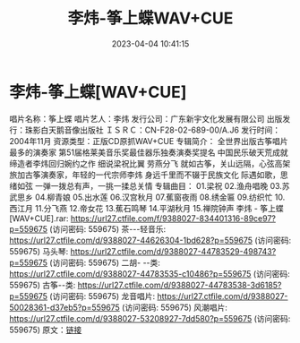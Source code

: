 ﻿---
title: 李炜-筝上蝶WAV+CUE
date: 2023-04-04 10:41:15
categories: 古典音乐、新世纪、纯音雅乐
tags: 纯音雅乐
---
# 李炜-筝上蝶[WAV+CUE]

唱片名称：筝上蝶
唱片艺人：李炜
发行公司：广东新宇文化发展有限公司
出版发行：珠影白天鹅音像出版社
ＩＳＲＣ：CN-F28-02-689-00/A.J6
发行时间：2004年11月
资源类型：正版CD原抓WAV+CUE
专辑简介：
全世界出版古筝唱片最多的演奏家
第51届格莱美音乐奖最佳器乐独奏演奏奖提名
中国民乐破天荒成就缔造者李炜回归婉约之作 细说梁祝比翼 劳燕分飞
就如古筝，关山远隔，心弦高架
旅加古筝演奏家，年轻的一代宗师李炜 身远千里而不辍于民族文化
际遇如歌，思绪如弦 一弹一拨总有声，一挑一揉总关情
专辑曲目：
01.梁祝
02.渔舟唱晚
03.苏武思乡
04.柳青娘
05.出水莲
06.汉宫秋月
07.蕉窗夜雨
08.绣金匾
09.纺织忙
10.西江月
11.分飞燕
12.帝女花
13.蕉石鸣琴
14.平湖秋月
15.禅院钟声
李炜 - 筝上蝶[WAV+CUE].rar: https://url27.ctfile.com/f/9388027-834401316-89ce97?p=559675
(访问密码: 559675)
茶---轻音乐: https://url27.ctfile.com/d/9388027-44626304-1bd628?p=559675
(访问密码: 559675)
马头琴: https://url27.ctfile.com/d/9388027-44783529-498743?p=559675
(访问密码: 559675)
二胡- --类: https://url27.ctfile.com/d/9388027-44783535-c10486?p=559675
(访问密码: 559675)
古筝--类: https://url27.ctfile.com/d/9388027-44783538-3d6185?p=559675
(访问密码: 559675)
龙音唱片: https://url27.ctfile.com/d/9388027-50028361-d37eb5?p=559675
(访问密码: 559675)
风潮唱片: https://url27.ctfile.com/d/9388027-53208927-7dd580?p=559675
(访问密码: 559675)
原文：[链接](https://blog.sina.com.cn/s/blog_1647c7e76010311ah.html)